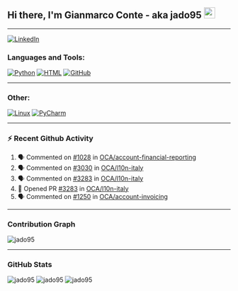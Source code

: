 ## Hi there, I'm Gianmarco Conte - aka jado95 <img src="https://media.giphy.com/media/hvRJCLFzcasrR4ia7z/giphy.gif" width="25px">

---
[![LinkedIn](https://img.shields.io/badge/LinkedIn-0077B5?style=for-the-badge&logo=linkedin&logoColor=white)](https://www.linkedin.com/in/gianmarco-conte-591a08106)

### Languages and Tools:

[![Python](https://img.shields.io/badge/Python-3776AB?style=for-the-badge&logo=python&logoColor=white)](https://www.python.org)
[![HTML](https://img.shields.io/badge/HTML5-E34F26?style=for-the-badge&logo=html5&logoColor=white)](https://developer.mozilla.org/en-US/docs/Web/HTML)
[![GitHub](https://img.shields.io/badge/GitHub-100000?style=for-the-badge&logo=github&logoColor=white)](https://github.com/jado95)

---

### Other:

[![Linux](https://img.shields.io/badge/Linux-FCC624?style=for-the-badge&logo=linux&logoColor=black)](https://www.linux.org)
[![PyCharm](https://img.shields.io/badge/pycharm-143?style=for-the-badge&logo=pycharm&logoColor=black&color=black&labelColor=green)](https://www.jetbrains.com/pycharm)

---

### ⚡ Recent  Github Activity

<!--START_SECTION:activity-->
1. 🗣 Commented on [#1028](https://github.com/OCA/account-financial-reporting/pull/1028#issuecomment-1604460072) in [OCA/account-financial-reporting](https://github.com/OCA/account-financial-reporting)
2. 🗣 Commented on [#3030](https://github.com/OCA/l10n-italy/issues/3030#issuecomment-1604342450) in [OCA/l10n-italy](https://github.com/OCA/l10n-italy)
3. 🗣 Commented on [#3283](https://github.com/OCA/l10n-italy/pull/3283#issuecomment-1516374692) in [OCA/l10n-italy](https://github.com/OCA/l10n-italy)
4. 💪 Opened PR [#3283](https://github.com/OCA/l10n-italy/pull/3283) in [OCA/l10n-italy](https://github.com/OCA/l10n-italy)
5. 🗣 Commented on [#1250](https://github.com/OCA/account-invoicing/issues/1250#issuecomment-1511102148) in [OCA/account-invoicing](https://github.com/OCA/account-invoicing)
<!--END_SECTION:activity-->

---

### Contribution Graph
![jado95](https://activity-graph.herokuapp.com/graph?username=jado95&theme=github)

---

### GitHub Stats
![jado95](https://github-readme-stats.vercel.app/api?username=jado95&bg_color=30,e96443,904e95&title_color=fff&text_color=fff&count_private=true)
![jado95](https://github-readme-stats.vercel.app/api/top-langs/?username=jado95&show_icons=true&theme=react&count_private=true)
![jado95](https://github-readme-streak-stats.herokuapp.com/?user=jado95&show_icons=true&theme=react&count_private=true)
